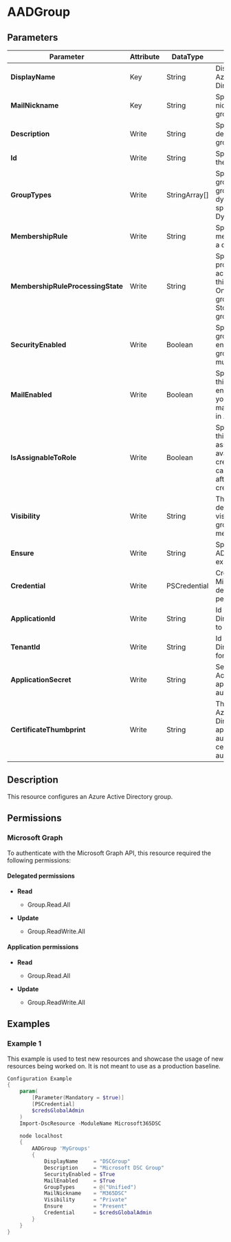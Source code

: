 ﻿# AADGroup

## Parameters

| Parameter | Attribute | DataType | Description | Allowed Values |
| --- | --- | --- | --- | --- |
| **DisplayName** | Key | String | DisplayName of the Azure Active Directory Group | |
| **MailNickname** | Key | String | Specifies a mail nickname for the group. | |
| **Description** | Write | String | Specifies a description for the group. | |
| **Id** | Write | String | Specifies an ID for the group. | |
| **GroupTypes** | Write | StringArray[] | Specifies that the group is a dynamic group. To create a dynamic group, specify a value of DynamicMembership. | |
| **MembershipRule** | Write | String | Specifies the membership rule for a dynamic group. | |
| **MembershipRuleProcessingState** | Write | String | Specifies the rule processing state. The acceptable values for this parameter are: On. Process the group rule or Paused. Stop processing the group rule. | `On`, `Paused` |
| **SecurityEnabled** | Write | Boolean | Specifies whether the group is security enabled. For security groups, this value must be $True. | |
| **MailEnabled** | Write | Boolean | Specifies whether this group is mail enabled. Currently, you cannot create mail enabled groups in Azure AD. | |
| **IsAssignableToRole** | Write | Boolean | Specifies whether this group can be assigned a role. Only available when creating a group and can't be modified after group is created. | |
| **Visibility** | Write | String | This parameter determines the visibility of the group's content and members list. | `Public`, `Private`, `HiddenMembership` |
| **Ensure** | Write | String | Specify if the Azure AD Group should exist or not. | `Present`, `Absent` |
| **Credential** | Write | PSCredential | Credentials for the Microsoft Graph delegated permissions. | |
| **ApplicationId** | Write | String | Id of the Azure Active Directory application to authenticate with. | |
| **TenantId** | Write | String | Id of the Azure Active Directory tenant used for authentication. | |
| **ApplicationSecret** | Write | String | Secret of the Azure Active Directory application to authenticate with. | |
| **CertificateThumbprint** | Write | String | Thumbprint of the Azure Active Directory application's authentication certificate to use for authentication. | |

## Description

This resource configures an Azure Active Directory group.

## Permissions

### Microsoft Graph

To authenticate with the Microsoft Graph API, this resource required the following permissions:

#### Delegated permissions

- **Read**

    - Group.Read.All

- **Update**

    - Group.ReadWrite.All

#### Application permissions

- **Read**

    - Group.Read.All

- **Update**

    - Group.ReadWrite.All

## Examples

### Example 1

This example is used to test new resources and showcase the usage of new resources being worked on.
It is not meant to use as a production baseline.

```powershell
Configuration Example
{
    param(
        [Parameter(Mandatory = $true)]
        [PSCredential]
        $credsGlobalAdmin
    )
    Import-DscResource -ModuleName Microsoft365DSC

    node localhost
    {
        AADGroup 'MyGroups'
        {
            DisplayName     = "DSCGroup"
            Description     = "Microsoft DSC Group"
            SecurityEnabled = $True
            MailEnabled     = $True
            GroupTypes      = @("Unified")
            MailNickname    = "M365DSC"
            Visibility      = "Private"
            Ensure          = "Present"
            Credential      = $credsGlobalAdmin
        }
    }
}
```

